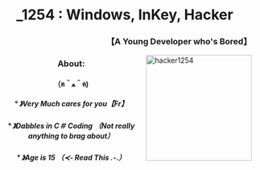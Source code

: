 
<h1 align="center">_1254 : Windows, InKey, Hacker</h1>
<h3 align="right">【A Young Developer who's Bored】</h3>
<p><img align="right" src="https://user-images.githubusercontent.com/69991448/171904379-2e2c76fe-c2f3-4868-bbb7-20c5149b7d94.jpg" height="210" width="210" alt="hacker1254" /></p>
<h3 align="center">About:</h3>
<h4 align="center">（ฅ＾ﻌ＾ฅ)</h4>
<h5 align="center">° 》Very Much cares for you【Fr】</h5>
<h5 align="center">° 》Dabbles in C＃ Coding （Not really anything to brag about）</h5>
<h5 align="center">° 》Age is 15 （≺- Read This ․-․）</h5>
